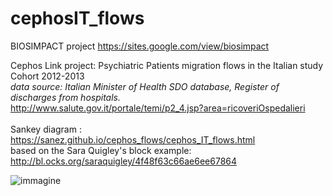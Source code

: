 # cephosIT_flows
BIOSIMPACT project
https://sites.google.com/view/biosimpact

Cephos Link project: Psychiatric Patients migration flows in the Italian study Cohort 2012-2013<br>
<i>data source: Italian Minister of Health SDO database, Register of discharges from hospitals.</i> <br>
http://www.salute.gov.it/portale/temi/p2_4.jsp?area=ricoveriOspedalieri<br><br>
Sankey diagram : https://sanez.github.io/cephos_flows/cephos_IT_flows.html <br>
based on the  Sara Quigley's block example:
http://bl.ocks.org/saraquigley/4f48f63c66ae6ee67864

![immagine](https://user-images.githubusercontent.com/11553706/41292043-4574a824-6e49-11e8-9699-c03fc519662c.png)
